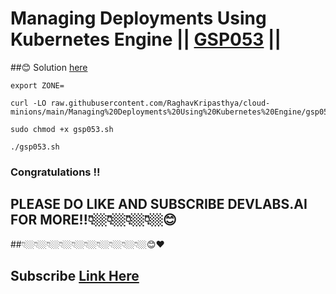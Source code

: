 # Managing Deployments Using Kubernetes Engine || [GSP053](https://www.cloudskillsboost.google/focuses/639?parent=catalog) ||

##😊 Solution [here](https://youtu.be/CnuH0u6lEtc)


```
export ZONE=
```
```
curl -LO raw.githubusercontent.com/RaghavKripasthya/cloud-minions/main/Managing%20Deployments%20Using%20Kubernetes%20Engine/gsp053.sh

sudo chmod +x gsp053.sh

./gsp053.sh
```

### Congratulations !!
## PLEASE DO LIKE AND SUBSCRIBE DEVLABS.AI FOR MORE!!👇🏼👇🏼👇🏼👇🏼😊
##👇🏼👇🏼👇🏼👇🏼👇🏼👇🏼👇🏼👇🏼👇🏼👇🏼😊❤️
## Subscribe [Link Here](https://www.youtube.com/channel/UCVFPYmP2CZvVmICxw7YHT8A)
